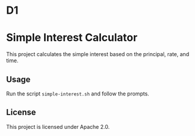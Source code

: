 # D1
# Simple Interest Calculator
This project calculates the simple interest based on the principal, rate, and time.

## Usage
Run the script `simple-interest.sh` and follow the prompts.

## License
This project is licensed under Apache 2.0.
